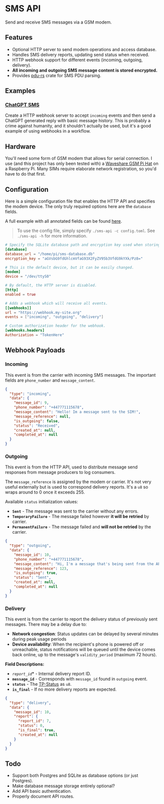 # SMS API

Send and receive SMS messages via a GSM modem.

## Features

- Optional HTTP server to send modem operations and access database.
- Handles SMS delivery reports, updating send status when received.
- HTTP webhook support for different events (incoming, outgoing, delivery).
- **All incoming and outgoing SMS message content is stored encrypted.**
- Provides [pdu-rs](https://github.com/morgverd/pdu-rs) crate for SMS PDU parsing.

## Examples

### [ChatGPT SMS](./examples/chatgpt-sms/README.md)

Create a HTTP webhook server to accept `incoming` events and then send a ChatGPT generated reply with basic message history. This is probably a crime against humanity,
and it shouldn't actually be used, but it's a good example of using webhooks in a workflow.

## Hardware

You'll need some form of GSM modem that allows for serial connection.
I use (and this project has only been tested with) a [Waveshare GSM Pi Hat](https://www.waveshare.com/gsm-gprs-gnss-hat.htm) on a Raspberry Pi.
Many SIMs require elaborate network registration, so you'd have to do that first.

## Configuration

Here is a simple configuration file that enables the HTTP API and specifies the modem device.
The only truly required options here are the `database` fields.

A full example with all annotated fields can be found [here](config.example.toml).

> To use the config file, simply specify `./sms-api -c config.toml`. See `./sms-api -h` for more information.

```toml
# Specify the SQLite database path and encryption key used when storing/accessing message content.
[database]
database_url = "/home/pi/sms-database.db"
encryption_key = "aGVsbG9fdGhlcmVfaG93X2FyZV95b3VfdG9kYXk/Pz8="

# This is the default device, but it can be easily changed.
[modem]
device = "/dev/ttyS0"

# By default, the HTTP server is disabled.
[http]
enabled = true

# Adds a webhook which will receive all events.
[[webhooks]]
url = "https://webhook.my-site.org"
events = ["incoming", "outgoing", "delivery"]

# Custom authorization header for the webhook.
[webhooks.headers]
Authorization = "TokenHere"
```

## Webhook Payloads

### Incoming

This event is from the carrier with incoming SMS messages. The important fields are `phone_number` and `message_content`.

```json
{
  "type": "incoming",
  "data": {
    "message_id": 9,
    "phone_number": "+447771115678",
    "message_content": "Hello! Im a message sent to the SIM!",
    "message_reference": null,
    "is_outgoing": false,
    "status": "Received",
    "created_at": null,
    "completed_at": null
  }
}
```

### Outgoing

This event is from the HTTP API, used to distribute message send responses from message producers to log consumers.

The `message_reference` is assigned by the modem or carrier.  It's not very useful externally but is used to correspond delivery reports.
It's a `u8` so wraps around to 0 once it exceeds 255.

Available `status` initialization values:

- **`Sent`** - The message was sent to the carrier without any errors.
- **`TemporaryFailure`** - The message failed however **it will be retried** by carrier.
- **`PermanentFailure`** - The message failed and **will not be retried** by the carrier.

```json
{
  "type": "outgoing",
  "data": {
    "message_id": 10,
    "phone_number": "+447771115678",
    "message_content": "Hi, I'm a message that's being sent from the API!",
    "message_reference": 123,
    "is_outgoing": true,
    "status": "Sent",
    "created_at": null,
    "completed_at": null
  }
}
```

### Delivery

This event is from the carrier to report the delivery status of previously sent messages. There may be a delay due to:
- **Network congestion**: Status updates can be delayed by several minutes during peak usage periods
- **Device availability**: When the recipient's phone is powered off or unreachable, status notifications will be queued until the device comes back online, up to the message's `validity_period` (maximum 72 hours).

**Field Descriptions:**

- *`report_id`** - Internal delivery report ID.
- **`message_id`** - Corresponds with `message_id` found in `outgoing` event.
- **`status`** - The [TP-Status](https://www.etsi.org/deliver/etsi_ts/123000_123099/123040/16.00.00_60/ts_123040v160000p.pdf#page=71) as `u8`.
- **`is_final`** - If no more delivery reports are expected.

```json
{
  "type": "delivery",
  "data": {
    "message_id": 10,
    "report": {
      "report_id": 7,
      "status": 0,
      "is_final": true,
      "created_at": null
    }
  }
}
```

## Todo

- Support both Postgres and SQLite as database options (or just Postgres).
- Make database message storage entirely optional?
- Add API basic authentication.
- Properly document API routes.